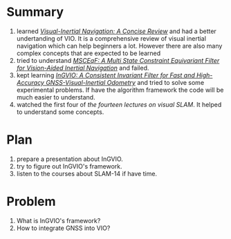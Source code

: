 # Summary
1. learned [_Visual-Inertial Navigation: A Concise Review_](https://ieeexplore.ieee.org/document/8793604) and had a better undertanding of VIO.
   It is a comprehensive review of visual inertial navigation which can help beginners a lot. However there are also many complex concepts that are expected to be learned
2. tried to understand  _[MSCEqF: A Multi State Constraint Equivariant Filter for Vision-Aided Inertial Navigation](https://ieeexplore.ieee.org/document/10325586)_ and failed.
3. kept learning [_InGVIO: A Consistent Invariant Filter for Fast and High-Accuracy GNSS-Visual-Inertial Odometry_](https://ieeexplore.ieee.org/document/10040716) and tried to solve some experimental problems.
    If have the algorithm framework the code will be much easier to understand.
4. watched the first four of _the fourteen lectures on visual SLAM_.
   It helped to understand some concepts.
# Plan 
1. prepare a presentation about InGVIO.
2. try to figure out InGVIO's framework.
3. listen to the courses about SLAM-14 if have time.
# Problem
1. What is InGVIO's framework?
2. How to integrate GNSS into VIO?